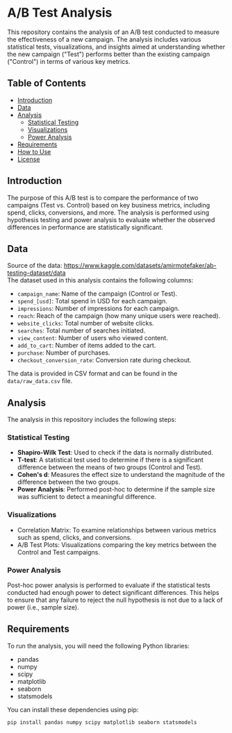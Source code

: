 # A/B Test Analysis

This repository contains the analysis of an A/B test conducted to measure the effectiveness of a new campaign. The analysis includes various statistical tests, visualizations, and insights aimed at understanding whether the new campaign ("Test") performs better than the existing campaign ("Control") in terms of various key metrics.

## Table of Contents
- [Introduction](#introduction)
- [Data](#data)
- [Analysis](#analysis)
  - [Statistical Testing](#statistical-testing)
  - [Visualizations](#visualizations)
  - [Power Analysis](#power-analysis)
- [Requirements](#requirements)
- [How to Use](#how-to-use)
- [License](#license)

## Introduction

The purpose of this A/B test is to compare the performance of two campaigns (Test vs. Control) based on key business metrics, including spend, clicks, conversions, and more. The analysis is performed using hypothesis testing and power analysis to evaluate whether the observed differences in performance are statistically significant.

## Data
Source of the data: https://www.kaggle.com/datasets/amirmotefaker/ab-testing-dataset/data  
The dataset used in this analysis contains the following columns:
- `campaign_name`: Name of the campaign (Control or Test).
- `spend_[usd]`: Total spend in USD for each campaign.
- `impressions`: Number of impressions for each campaign.
- `reach`: Reach of the campaign (how many unique users were reached).
- `website_clicks`: Total number of website clicks.
- `searches`: Total number of searches initiated.
- `view_content`: Number of users who viewed content.
- `add_to_cart`: Number of items added to the cart.
- `purchase`: Number of purchases.
- `checkout_conversion_rate`: Conversion rate during checkout.

The data is provided in CSV format and can be found in the `data/raw_data.csv` file.

## Analysis

The analysis in this repository includes the following steps:

### Statistical Testing

- **Shapiro-Wilk Test**: Used to check if the data is normally distributed.
- **T-test**: A statistical test used to determine if there is a significant difference between the means of two groups (Control and Test).
- **Cohen's d**: Measures the effect size to understand the magnitude of the difference between the two groups.
- **Power Analysis**: Performed post-hoc to determine if the sample size was sufficient to detect a meaningful difference.

### Visualizations

- Correlation Matrix: To examine relationships between various metrics such as spend, clicks, and conversions.
- A/B Test Plots: Visualizations comparing the key metrics between the Control and Test campaigns.

### Power Analysis

Post-hoc power analysis is performed to evaluate if the statistical tests conducted had enough power to detect significant differences. This helps to ensure that any failure to reject the null hypothesis is not due to a lack of power (i.e., sample size).

## Requirements

To run the analysis, you will need the following Python libraries:
- pandas
- numpy
- scipy
- matplotlib
- seaborn
- statsmodels

You can install these dependencies using pip:

```bash
pip install pandas numpy scipy matplotlib seaborn statsmodels

